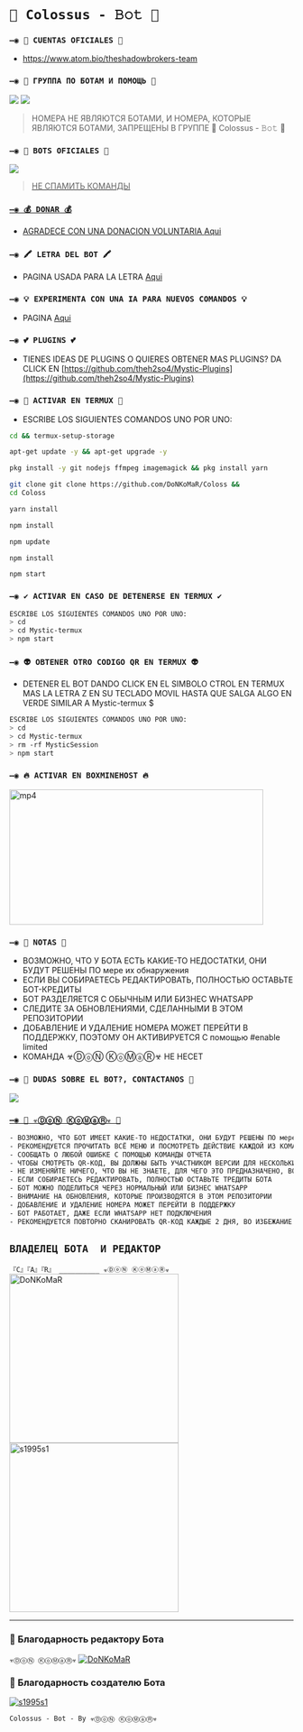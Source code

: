 # `🧿 Colossus - 𝙱𝚘𝚝 🔮`

### `—◉ 🔗 CUENTAS OFICIALES 🔗`

* https://www.atom.bio/theshadowbrokers-team

### `—◉ 💟 ГРУППА ПО БОТАМ И ПОМОЩЬ 💟`

<a href="https://chat.whatsapp.com/C16OT37Rp8L1tCT3znRfd7" target="blank"><img src="https://img.shields.io/badge/ВСЁ_O_БОТАХ_(KZ)-25D366?style=for-the-badge&logo=whatsapp&logoColor=white" /></a>
<a href="https://api.whatsapp.com/send/?phone=79773452127&text=/estado&type=phone_number&app_absent=0" target="blank"><img src="https://img.shields.io/badge/ВЛАДЕЛЕЦ_БОТА_(RU)-25D366?style=for-the-badge&logo=whatsapp&logoColor=white" /></a>

> НОМЕРА НЕ ЯВЛЯЮТСЯ БОТАМИ, И НОМЕРА, КОТОРЫЕ ЯВЛЯЮТСЯ БОТАМИ, ЗАПРЕЩЕНЫ В ГРУППЕ
🧿 Colossus - 𝙱𝚘𝚝 🔮
### `—◉ 🤖 BOTS OFICIALES 🤖`

<a href="https://api.whatsapp.com/send/?phone=79773452127&text=/estado&type=phone_number&app_absent=0" target="blank"><img src="https://img.shields.io/badge/Colossus_𝙱𝚘𝚝_-25D366?style=for-the-badge&logo=whatsapp&logoColor=white" />

 > НЕ СПАМИТЬ КОМАНДЫ

### `—◉ 💰 DONAR 💰`
- AGRADECE CON UNA DONACION VOLUNTARIA [Aqui](https://www.paypal.me/TheShadowBrokers133)

### `—◉ 🖍 LETRA DEL BOT 🖍`
- PAGINA USADA PARA LA LETRA [Aqui](https://smiley.cool/es/weirdmaker.php)

### `—◉ 💡 EXPERIMENTA CON UNA IA PARA NUEVOS COMANDOS 💡`
- PAGINA [Aqui](https://beta.openai.com/playground)

### `—◉ 💕 PLUGINS 💕`
- TIENES IDEAS DE PLUGINS O QUIERES OBTENER MAS PLUGINS? DA CLICK EN [https://github.com/theh2so4/Mystic-Plugins](https://github.com/theh2so4/Mystic-Plugins)
  

### `—◉ 👾 ACTIVAR EN TERMUX 👾` 
- ESCRIBE LOS SIGUIENTES COMANDOS UNO POR UNO:
```bash
cd && termux-setup-storage
```

```bash
apt-get update -y && apt-get upgrade -y
```

```bash
pkg install -y git nodejs ffmpeg imagemagick && pkg install yarn
```

```bash
git clone git clone https://github.com/DoNKoMaR/Coloss && 
cd Coloss
```

```bash
yarn install
```

```bash
npm install
```

```bash
npm update
```

```bash
npm install
```

```bash
npm start
```

### `—◉ ✔️ ACTIVAR EN CASO DE DETENERSE EN TERMUX ✔️`
```bash
ESCRIBE LOS SIGUIENTES COMANDOS UNO POR UNO:
> cd 
> cd Mystic-termux
> npm start
```

### `—◉ 👽 OBTENER OTRO CODIGO QR EN TERMUX 👽`
- DETENER EL BOT DANDO CLICK EN EL SIMBOLO CTROL EN TERMUX MAS LA LETRA Z EN SU TECLADO MOVIL HASTA QUE SALGA ALGO EN VERDE SIMILAR A Mystic-termux $  
```bash
ESCRIBE LOS SIGUIENTES COMANDOS UNO POR UNO:
> cd 
> cd Mystic-termux
> rm -rf MysticSession
> npm start
```

### `—◉ 🔥 ACTIVAR EN BOXMINEHOST 🔥`
<a href="https://boxmineworld.com"><img src="https://i.gifer.com/TIxu.mp4" width="450" height="240" alt="mp4"/></a>

### `—◉ 📝 NOTAS 📝`
- ВОЗМОЖНО, ЧТО У БОТА ЕСТЬ КАКИЕ-ТО НЕДОСТАТКИ, ОНИ БУДУТ РЕШЕНЫ ПО мере их обнаружения
- ЕСЛИ ВЫ СОБИРАЕТЕСЬ РЕДАКТИРОВАТЬ, ПОЛНОСТЬЮ ОСТАВЬТЕ БОТ-КРЕДИТЫ
- БОТ РАЗДЕЛЯЕТСЯ С ОБЫЧНЫМ ИЛИ БИЗНЕС WHATSAPP
- СЛЕДИТЕ ЗА ОБНОВЛЕНИЯМИ, СДЕЛАННЫМИ В ЭТОМ РЕПОЗИТОРИИ
- ДОБАВЛЕНИЕ И УДАЛЕНИЕ НОМЕРА МОЖЕТ ПЕРЕЙТИ В ПОДДЕРЖКУ, ПОЭТОМУ ОН АКТИВИРУЕТСЯ С помощью #enable limited
- КОМАНДА ☣ⒹⓞⓃ ⓀⓞⓂⓐⓇ☣ НЕ НЕСЕТ 
 
 ### `—◉ 👑 DUDAS SOBRE EL BOT?, CONTACTANOS 👑`
<a href="http://wa.me/79773452127" target="blank"><img src="https://img.shields.io/badge/☣ⒹⓞⓃ_ⓀⓞⓂⓐⓇ☣_СОЗДАТЕЛЬ-25D366?style=for-the-badge&logo=whatsapp&logoColor=white" />

### `—◉ 📝 ☣ⒹⓞⓃ ⓀⓞⓂⓐⓇ☣ 📝`
```bash
- ВОЗМОЖНО, ЧТО БОТ ИМЕЕТ КАКИЕ-ТО НЕДОСТАТКИ, ОНИ БУДУТ РЕШЕНЫ ПО мере их обнаружения
- РЕКОМЕНДУЕТСЯ ПРОЧИТАТЬ ВСЁ МЕНЮ И ПОСМОТРЕТЬ ДЕЙСТВИЕ КАЖДОЙ ИЗ КОМАНД
- СООБЩАТЬ О ЛЮБОЙ ОШИБКЕ С ПОМОЩЬЮ КОМАНДЫ ОТЧЕТА
- ЧТОБЫ СМОТРЕТЬ QR-КОД, ВЫ ДОЛЖНЫ БЫТЬ УЧАСТНИКОМ ВЕРСИИ ДЛЯ НЕСКОЛЬКИХ УСТРОЙСТВ (БЕТА) WHATSAPP
- НЕ ИЗМЕНЯЙТЕ НИЧЕГО, ЧТО ВЫ НЕ ЗНАЕТЕ, ДЛЯ ЧЕГО ЭТО ПРЕДНАЗНАЧЕНО, ВО ИЗБЕЖАНИЕ ПРОБЛЕМ ИЛИ ОШИБОК
- ЕСЛИ СОБИРАЕТЕСЬ РЕДАКТИРОВАТЬ, ПОЛНОСТЬЮ ОСТАВЬТЕ ТРЕДИТЫ БОТА
- БОТ МОЖНО ПОДЕЛИТЬСЯ ЧЕРЕЗ НОРМАЛЬНЫЙ ИЛИ БИЗНЕС WHATSAPP
- ВНИМАНИЕ НА ОБНОВЛЕНИЯ, КОТОРЫЕ ПРОИЗВОДЯТСЯ В ЭТОМ РЕПОЗИТОРИИ
- ДОБАВЛЕНИЕ И УДАЛЕНИЕ НОМЕРА МОЖЕТ ПЕРЕЙТИ В ПОДДЕРЖКУ
- БОТ РАБОТАЕТ, ДАЖЕ ЕСЛИ WHATSAPP НЕТ ПОДКЛЮЧЕНИЯ
- РЕКОМЕНДУЕТСЯ ПОВТОРНО СКАНИРОВАТЬ QR-КОД КАЖДЫЕ 2 ДНЯ, ВО ИЗБЕЖАНИЕ ПРОБЛЕМ ИЛИ ОШИБОК
```

## `ВЛАДЕЛЕЦ БОТА  И РЕДАКТОР` 
`『C』『A』『R』 __________ ☣ⒹⓞⓃ ⓀⓞⓂⓐⓇ☣`
<a href="https://github.com/DoNKoMaR"><img src="https://github.com/DoNKoMaR.png" width="300" height="300" alt="DoNKoMaR"/></a>
<a href="https://github.com/s1995s1"><img src="https://github.com/s1995s1.png" width="300" height="300" alt="s1995s1"/></a>

----

### 🌟 Благодарность редактору Бота
 
`☣ⒹⓞⓃ ⓀⓞⓂⓐⓇ☣`
[![DoNKoMaR](https://64.media.tumblr.com/2539d481fd5f91c2a9748fdf18c17375/tumblr_n9y114IdTc1sxpnovo1_500.gifv?size=100)](https://github.com/DoNKoMaR)
### 🌟 Благодарность создателю Бота
 
[![s1995s1]("https://github.com/s1995s1".png?size=100)](https://github.com/s1995s1)
  
`Colossus - 𝙱𝚘𝚝 - By ☣ⒹⓞⓃ ⓀⓞⓂⓐⓇ☣`
